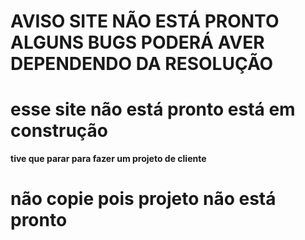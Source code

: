 # AVISO SITE NÃO ESTÁ PRONTO ALGUNS BUGS PODERÁ AVER DEPENDENDO DA RESOLUÇÃO

<h1>esse site não está pronto está em construção</h1>
<p><strong>tive que parar para fazer um projeto de cliente</strong></p>

# não copie pois projeto não está pronto
